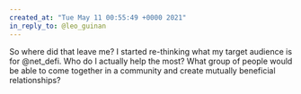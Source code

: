```yaml
---
created_at: "Tue May 11 00:55:49 +0000 2021"
in_reply_to: @leo_guinan
---
```


So where did that leave me? I started re-thinking what my target audience is for @net_defi. Who do I actually help the most? What group of people would be able to come together in a community and create mutually beneficial relationships?